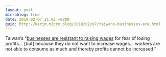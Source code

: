 ```yaml
---
layout: post
microblog: true
date: 2018-02-07 21:02 +0800
guid: http://kerim.micro.blog/2018/02/07/taiwans-businesses-are.html
---
```

Taiwan’s “[businesses are resistant to raising wages](https://international.thenewslens.com/amparticle/89127) for fear of losing profits… \[but] because they do not want to increase wages… workers are not able to consume as much and thereby profits cannot be increased.”
